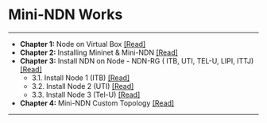  # Mini-NDN Works 
 ****
 
 - <b>Chapter 1:</b> Node on Virtual Box [[Read]](https://github.com/syaifulahdan/Mini-NDN-Work/blob/main/Chapter-1.md)
 - <b>Chapter 2:</b> Installing Mininet & Mini-NDN [[Read]](https://github.com/syaifulahdan/Mini-NDN-Work/blob/main/Chapter-3.md)  
 - <b>Chapter 3:</b> Install NDN on Node - NDN-RG ( ITB, UTI, TEL-U, LIPI, ITTJ) [[Read]](https://github.com/syaifulahdan/Mini-NDN-Work/blob/main/Chapter-3.md)
    - 3.1. Install Node 1 (ITB) [[Read]](https://github.com/syaifulahdan/Mini-NDN-Work/blob/main/Chapter-3.md#31-install-node-1-itb)
    - 3.2. Install Node 2 (UTI) [[Read]](https://github.com/syaifulahdan/Mini-NDN-Work/blob/main/Chapter-3.md#32-install-node-2-uti)
    - 3.3. Install Node 3 (Tel-U) [[Read]](https://github.com/syaifulahdan/Mini-NDN-Work/blob/main/Chapter-3.md#33-install-node-3-tel-u)
 - <b>Chapter 4:</b> Mini-NDN Custom Topology [[Read]](https://github.com/syaifulahdan/Mini-NDN-Work/blob/main/Chapter-4.md)  
 ****
